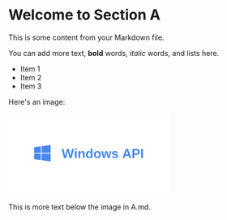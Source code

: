 # Welcome to Section A

This is some content from your Markdown file.

You can add more text, **bold** words, *italic* words, and lists here.

- Item 1
- Item 2
- Item 3

Here's an image:

![Description of A.png](A.png)

This is more text below the image in A.md.